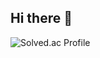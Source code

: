 ## Hi there 👋
 


![Solved.ac Profile](https://mazassumnida.wtf/api/v2/generate_badge?boj=dlwngus3856)
<!--
**juhyeon3856/juhyeon3856** is a ✨ _special_ ✨ repository because its `README.md` (this file) appears on your GitHub profile.

Here are some ideas to get you started:

- 🔭 I’m currently working on ...
- 🌱 I’m currently learning ...
- 👯 I’m looking to collaborate on ...
- 🤔 I’m looking for help with ...
- 💬 Ask me about ...
- 📫 How to reach me: ...
- 😄 Pronouns: ...
- ⚡ Fun fact: ...
-->
